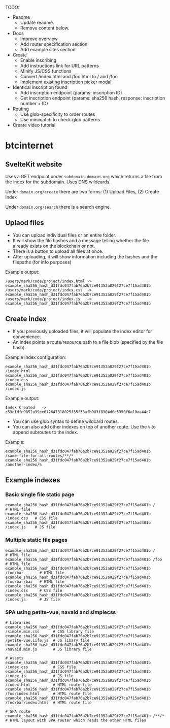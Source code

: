 TODO:
- Readme
  - Update readme.
  - Remove content below.
- Docs
  - Improve overview
  - Add router specification section
  - Add example sites section
- Create
  - Enable inscribing
  - Add instructions link for URL patterns
  - Minify JS/CSS functions
  - Convert /index.html and /foo.html to / and /foo
  - Implement existing inscription picker modal
- Identical inscription found
  - Add inscription endpoint (params: inscription ID)
  - Get inscription endpoint (params: sha256 hash, response: inscription number + ID)
- Routing
  - Use glob-specificity to order routes
  - Use minimatch to check glob patterns
- Create video tutorial

# btcinternet

## SvelteKit website

Uses a GET endpoint under `subdomain.domain.org` which returns a file from the index for the subdomain.
Uses DNS wildcards.

Under `domain.org/create` there are two forms: (1) Upload Files, (2) Create Index

Under `domain.org/search` there is a search engine.

## Uplaod files

* You can upload individual files or an entire folder.
* It will show the file hashes and a message telling whether the file already exists on the blockchain or not.
* There is a button to upload all files at once.
* After uploading, it will show information including the hashes and the filepaths (for info purposes)

Example output:
```
/users/mark/code/project/index.html -> example_sha256_hash_d31fdc047fab76a2b7ce91352a029f27ce7f15ad401b
/users/mark/code/project/index.css  -> example_sha256_hash_d31fdc047fab76a2b7ce91352a029f27ce7f15ad401b
/users/mark/code/project/index.js   -> example_sha256_hash_d31fdc047fab76a2b7ce91352a029f27ce7f15ad401b
```

## Create index

* If you previously uploaded files, it will populate the index editor for convenience.
* An index points a route/resource path to a file blob (specified by the file hash).

Example index configuration:
```
example_sha256_hash_d31fdc047fab76a2b7ce91352a029f27ce7f15ad401b /index.html
example_sha256_hash_d31fdc047fab76a2b7ce91352a029f27ce7f15ad401b /index.css
example_sha256_hash_d31fdc047fab76a2b7ce91352a029f27ce7f15ad401b /index.js
```

Example output:
```
Index Created   -> c53efdfe9852a39ee612647318025f35f33afb983f8304d0e5350f6a10aa44c7
```

* You can use glob syntax to define wildcard routes.
* You can also add other indexes on top of another route. Use the `%` to append subroutes to the index.

Example:
```
example_sha256_hash_d31fdc047fab76a2b7ce91352a029f27ce7f15ad401b /same-file-for-all-routes/**/*
example_sha256_hash_d31fdc047fab76a2b7ce91352a029f27ce7f15ad401b /another-index/%
```

## Example indexes

### Basic single file static page
```
example_sha256_hash_d31fdc047fab76a2b7ce91352a029f27ce7f15ad401b /            # HTML file
example_sha256_hash_d31fdc047fab76a2b7ce91352a029f27ce7f15ad401b /index.css   # CSS file
example_sha256_hash_d31fdc047fab76a2b7ce91352a029f27ce7f15ad401b /index.js    # JS file
```

### Multiple static file pages
```
example_sha256_hash_d31fdc047fab76a2b7ce91352a029f27ce7f15ad401b /              # HTML file
example_sha256_hash_d31fdc047fab76a2b7ce91352a029f27ce7f15ad401b /foo           # HTML file
example_sha256_hash_d31fdc047fab76a2b7ce91352a029f27ce7f15ad401b /foo/bar       # HTML file
example_sha256_hash_d31fdc047fab76a2b7ce91352a029f27ce7f15ad401b /foo/bar/baz   # HTML file
example_sha256_hash_d31fdc047fab76a2b7ce91352a029f27ce7f15ad401b /index.css     # CSS file
example_sha256_hash_d31fdc047fab76a2b7ce91352a029f27ce7f15ad401b /index.js      # JS file
```


### SPA using petite-vue, navaid and simplecss
```
# Libraries
example_sha256_hash_d31fdc047fab76a2b7ce91352a029f27ce7f15ad401b /simple.min.css      # CSS library file
example_sha256_hash_d31fdc047fab76a2b7ce91352a029f27ce7f15ad401b /petite-vue.iife.js  # JS libary file
example_sha256_hash_d31fdc047fab76a2b7ce91352a029f27ce7f15ad401b /navaid.min.js       # JS library file

# Assets
example_sha256_hash_d31fdc047fab76a2b7ce91352a029f27ce7f15ad401b /index.css           # CSS file
example_sha256_hash_d31fdc047fab76a2b7ce91352a029f27ce7f15ad401b /index.js            # JS file
example_sha256_hash_d31fdc047fab76a2b7ce91352a029f27ce7f15ad401b /index.html          # HTML route file
example_sha256_hash_d31fdc047fab76a2b7ce91352a029f27ce7f15ad401b /foo/index.html      # HTML route file
example_sha256_hash_d31fdc047fab76a2b7ce91352a029f27ce7f15ad401b /foo/bar/index.html  # HTML route file

# SPA route
example_sha256_hash_d31fdc047fab76a2b7ce91352a029f27ce7f15ad401b /**/*                # HTML layout with SPA router which reads the other HTML files
```
